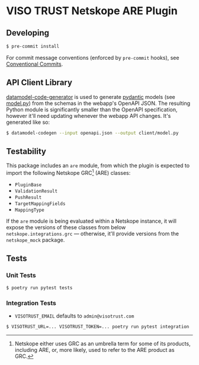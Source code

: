 # VISO TRUST Netskope ARE Plugin

## Developing

``` sh
$ pre-commit install
```

For commit message conventions (enforced by `pre-commit` hooks), see [Conventional Commits](https://www.conventionalcommits.org/en/v1.0.0-beta.2/#summary).

## API Client Library

[datamodel-code-generator](https://github.com/koxudaxi/datamodel-code-generator)
is used to generate [pydantic](https://docs.pydantic.dev/) models
(see [model.py](are_plugin/client/model.py)) from the schemas in the webapp's OpenAPI
JSON.  The resulting Python module is significantly smaller than the OpenAPI
specification, however it'll need updating whenever the webapp API changes.
It's generated like so:

```sh
$ datamodel-codegen --input openapi.json --output client/model.py
```

## Testability

This package includes an `are` module, from which the plugin is expected to
import the following Netskope GRC[^1] (ARE) classes:

 - `PluginBase`
 - `ValidationResult`
 - `PushResult`
 - `TargetMappingFields`
 - `MappingType`

If the `are` module is being evaluated within a Netskope instance, it will
expose the versions of these classes from below `netskope.integrations.grc` &mdash;
otherwise, it'll provide versions from the `netskope_mock` package.

[^1]: Netskope either uses GRC as an umbrella term for some of its products,
    including ARE, or, more likely, used to refer to the ARE product as GRC.

## Tests

### Unit Tests

```bash
$ poetry run pytest tests

```

### Integration Tests

 - `VISOTRUST_EMAIL` defaults to `admin@visotrust.com`

```bash
$ VISOTRUST_URL=... VISOTRUST_TOKEN=... poetry run pytest integration
```
